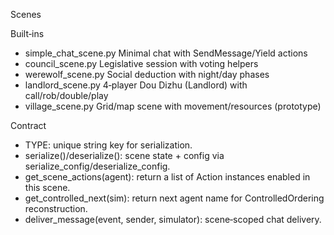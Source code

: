 Scenes

Built‑ins
- simple_chat_scene.py   Minimal chat with SendMessage/Yield actions
- council_scene.py       Legislative session with voting helpers
- werewolf_scene.py      Social deduction with night/day phases
- landlord_scene.py      4‑player Dou Dizhu (Landlord) with call/rob/double/play
- village_scene.py       Grid/map scene with movement/resources (prototype)

Contract
- TYPE: unique string key for serialization.
- serialize()/deserialize(): scene state + config via serialize_config/deserialize_config.
- get_scene_actions(agent): return a list of Action instances enabled in this scene.
- get_controlled_next(sim): return next agent name for ControlledOrdering reconstruction.
- deliver_message(event, sender, simulator): scene‑scoped chat delivery.

